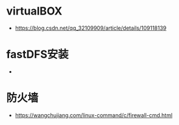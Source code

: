 # virtualBOX
- https://blog.csdn.net/qq_32109909/article/details/109118139

# fastDFS安装
-

# 防火墙

- https://wangchujiang.com/linux-command/c/firewall-cmd.html
